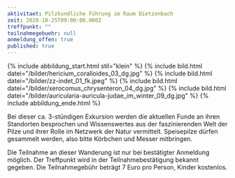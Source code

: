 ```yaml
---
aktivitaet: Pilzkundliche Führung im Raum Dietzenbach
zeit: 2020-10-25T09:00:00.000Z
treffpunkt: ""
teilnahmegebuehr: null
anmeldung_offen: true
published: true
---
```

{% include abbildung_start.html stil="klein" %}
{% include bild.html datei="/bilder/hericium_coralloides_03_dg.jpg" %}
{% include bild.html datei="/bilder/zz-indet_01_fk.jpeg" %}
{% include bild.html datei="/bilder/xerocomus_chrysenteron_04_dg.jpg" %}
{% include bild.html datei="/bilder/auricularia-auricula-judae_im_winter_09_dg.jpg" %}
{% include abbildung_ende.html %}

Bei dieser ca. 3-stündigen Exkursion werden die aktuellen Funde an ihren Standorten besprochen und Wissenswertes aus der faszinierenden Welt der Pilze und ihrer Rolle im Netzwerk der Natur vermittelt. Speisepilze dürfen gesammelt werden, also bitte Körbchen und Messer mitbringen.

Die Teilnahme an dieser Wanderung ist nur bei bestätigter Anmeldung möglich. Der Treffpunkt wird in der Teilnahmebestätigung bekannt gegeben. Die Teilnahmegebühr beträgt 7 Euro pro Person, Kinder kostenlos.